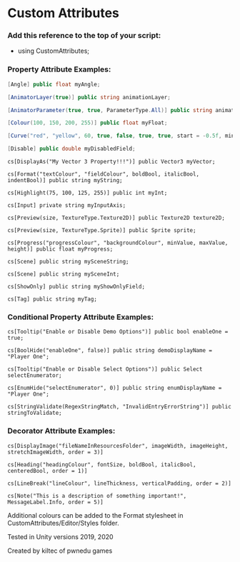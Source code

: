 # Custom Attributes #

### Add this reference to the top of your script: ###

* using CustomAttributes;

### Property Attribute Examples: ###

```cs
[Angle] public float myAngle;
```

```cs
[AnimatorLayer(true)] public string animationLayer;
```

```cs
[AnimatorParameter(true, true, ParameterType.All)] public string animationParameter;
```

```cs
[Colour(100, 150, 200, 255)] public float myFloat;
```

```cs
[Curve("red", "yellow", 60, true, false, true, true, start = -0.5f, min = -0.5f, end = 0.5f, max = 0.5f)] public AnimationCurve myCurve;
```

```cs
[Disable] public double myDisabledField;
```

```cs[DisplayAs("My Vector 3 Property!!!")] public Vector3 myVector;```

```cs[Format("textColour", "fieldColour", boldBool, italicBool, indentBool)] public string myString;```

```cs[Highlight(75, 100, 125, 255)] public int myInt;```

```cs[Input] private string myInputAxis;```

```cs[Preview(size, TextureType.Texture2D)] public Texture2D texture2D;```

```cs[Preview(size, TextureType.Sprite)] public Sprite sprite;```

```cs[Progress("progressColour", "backgroundColour", minValue, maxValue, height)] public float myProgress;```

```cs[Scene] public string mySceneString;```

```cs[Scene] public string mySceneInt;```

```cs[ShowOnly] public string myShowOnlyField;```

```cs[Tag] public string myTag;```


### Conditional Property Attribute Examples: ###

```cs[Tooltip("Enable or Disable Demo Options")] public bool enableOne = true;```

```cs[BoolHide("enableOne", false)] public string demoDisplayName = "Player One";```

```cs[Tooltip("Enable or Disable Select Options")] public Select selectEnumerator;```

```cs[EnumHide("selectEnumerator", 0)] public string enumDisplayName = "Player One";```

```cs[StringValidate(RegexStringMatch, "InvalidEntryErrorString")] public stringToValidate;```


### Decorator Attribute Examples: ###

```cs[DisplayImage("fileNameInResourcesFolder", imageWidth, imageHeight, stretchImageWidth, order = 3)]```

```cs[Heading("headingColour", fontSize, boldBool, italicBool, centeredBool, order = 1)]```

```cs[LineBreak("lineColour", lineThickness, verticalPadding, order = 2)]```

```cs[Note("This is a description of something important!", MessageLabel.Info, order = 5)]```

    
Additional colours can be added to the Format stylesheet in CustomAttributes/Editor/Styles folder.

Tested in Unity versions 2019, 2020

Created by kiltec of pwnedu games
